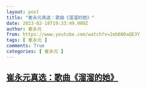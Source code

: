 ```yaml
---
layout: post
title: "崔永元真选：歌曲《溜溜的她》"
date: 2023-02-18T19:33:49.000Z
author: 崔永元
from: https://www.youtube.com/watch?v=2eb6NOaQE3Y
tags: [ 崔永元 ]
comments: True
categories: [ 崔永元 ]
---
```

<!--1676748829000-->
[崔永元真选：歌曲《溜溜的她》](https://www.youtube.com/watch?v=2eb6NOaQE3Y)
------

<div>

</div>
